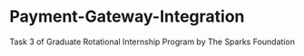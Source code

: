 # Payment-Gateway-Integration
Task 3 of Graduate Rotational Internship Program by The Sparks Foundation 
